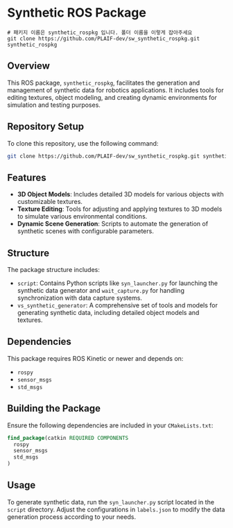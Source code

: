 # Synthetic ROS Package

```
# 패키지 이름은 synthetic_rospkg 입니다. 폴더 이름을 이렇게 잡아주세요
git clone https://github.com/PLAIF-dev/sw_synthetic_rospkg.git synthetic_rospkg
```

## Overview

This ROS package, `synthetic_rospkg`, facilitates the generation and management of synthetic data for robotics
applications. It includes tools for editing textures, object modeling, and creating dynamic environments for simulation
and testing purposes.

## Repository Setup

To clone this repository, use the following command:

```bash
git clone https://github.com/PLAIF-dev/sw_synthetic_rospkg.git synthetic_rospkg
```

## Features

- **3D Object Models**: Includes detailed 3D models for various objects with customizable textures.
- **Texture Editing**: Tools for adjusting and applying textures to 3D models to simulate various environmental
  conditions.
- **Dynamic Scene Generation**: Scripts to automate the generation of synthetic scenes with configurable parameters.

## Structure

The package structure includes:

- `script`: Contains Python scripts like `syn_launcher.py` for launching the synthetic data generator
  and `wait_capture.py` for handling synchronization with data capture systems.
- `vs_synthetic_generator`: A comprehensive set of tools and models for generating synthetic data, including detailed
  object models and textures.

## Dependencies

This package requires ROS Kinetic or newer and depends on:

- `rospy`
- `sensor_msgs`
- `std_msgs`

## Building the Package

Ensure the following dependencies are included in your `CMakeLists.txt`:

```cmake
find_package(catkin REQUIRED COMPONENTS
  rospy
  sensor_msgs
  std_msgs
)
```

## Usage

To generate synthetic data, run the `syn_launcher.py` script located in the `script` directory. Adjust the
configurations in `labels.json` to modify the data generation process according to your needs.
